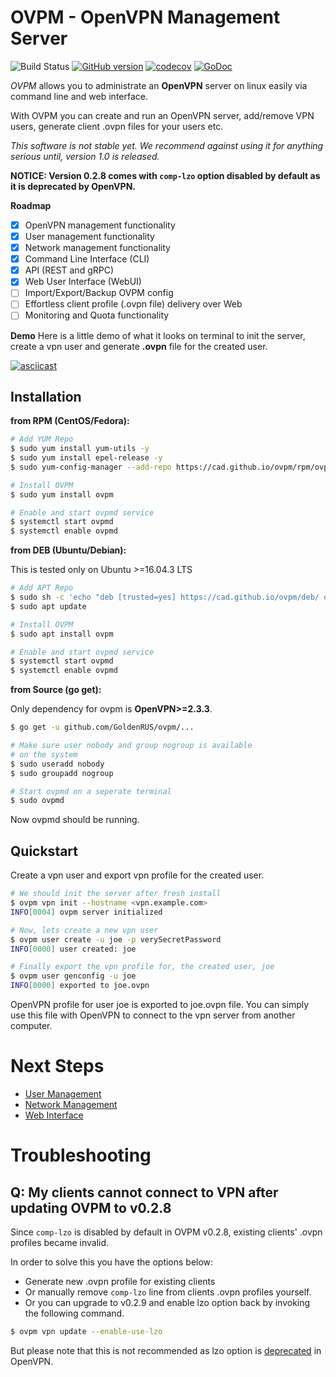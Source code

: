 # OVPM - OpenVPN Management Server

![Build Status](https://github.com/cad/ovpm/workflows/Go/badge.svg)
[![GitHub version](https://badge.fury.io/gh/cad%2Fovpm.svg)](https://badge.fury.io/gh/cad%2Fovpm)
[![codecov](https://codecov.io/gh/cad/ovpm/branch/master/graph/badge.svg)](https://codecov.io/gh/cad/ovpm)
[![GoDoc](https://godoc.org/github.com/cad/ovpm?status.svg)](https://godoc.org/github.com/cad/ovpm)

*OVPM* allows you to administrate an **OpenVPN** server on linux easily via command line and web interface. 

With OVPM you can create and run an OpenVPN server, add/remove VPN users, generate client .ovpn files for your users etc. 

*This software is not stable yet. We recommend against using it for anything serious until, version 1.0 is released.*

**NOTICE: Version 0.2.8 comes with `comp-lzo` option disabled by default as it is deprecated by OpenVPN.**

**Roadmap**

- [x] OpenVPN management functionality
- [x] User management functionality
- [x] Network management functionality
- [x] Command Line Interface (CLI)
- [x] API (REST and gRPC)
- [x] Web User Interface (WebUI)
- [ ] Import/Export/Backup OVPM config
- [ ] Effortless client profile (.ovpn file) delivery over Web
- [ ] Monitoring and Quota functionality

**Demo**
Here is a little demo of what it looks on terminal to init the server, create a vpn user and generate **.ovpn** file for the created user.

[![asciicast](https://asciinema.org/a/136016.png)](https://asciinema.org/a/136016)

 
## Installation
**from RPM (CentOS/Fedora):**

```bash
# Add YUM Repo
$ sudo yum install yum-utils -y
$ sudo yum install epel-release -y
$ sudo yum-config-manager --add-repo https://cad.github.io/ovpm/rpm/ovpm.repo

# Install OVPM
$ sudo yum install ovpm

# Enable and start ovpmd service
$ systemctl start ovpmd
$ systemctl enable ovpmd
```

**from DEB (Ubuntu/Debian):**

This is tested only on Ubuntu >=16.04.3 LTS

```bash
# Add APT Repo
$ sudo sh -c 'echo "deb [trusted=yes] https://cad.github.io/ovpm/deb/ ovpm main" >> /etc/apt/sources.list'
$ sudo apt update

# Install OVPM
$ sudo apt install ovpm

# Enable and start ovpmd service
$ systemctl start ovpmd
$ systemctl enable ovpmd  
```

**from Source (go get):**

Only dependency for ovpm is **OpenVPN>=2.3.3**.

```bash
$ go get -u github.com/GoldenRUS/ovpm/...

# Make sure user nobody and group nogroup is available
# on the system
$ sudo useradd nobody
$ sudo groupadd nogroup

# Start ovpmd on a seperate terminal
$ sudo ovpmd
```

Now ovpmd should be running.

## Quickstart
Create a vpn user and export vpn profile for the created user.

```bash
# We should init the server after fresh install
$ ovpm vpn init --hostname <vpn.example.com>
INFO[0004] ovpm server initialized

# Now, lets create a new vpn user
$ ovpm user create -u joe -p verySecretPassword
INFO[0000] user created: joe

# Finally export the vpn profile for, the created user, joe
$ ovpm user genconfig -u joe
INFO[0000] exported to joe.ovpn
```

OpenVPN profile for user joe is exported to joe.ovpn file.
You can simply use this file with OpenVPN to connect to the vpn server from 
another computer.


# Next Steps

* [User Management](https://github.com/cad/ovpm/wiki/User-Management)
* [Network Management](https://github.com/cad/ovpm/wiki/Network-Management)
* [Web Interface](https://github.com/cad/ovpm/wiki/Web-Interface)

# Troubleshooting

## Q: My clients cannot connect to VPN after updating OVPM to v0.2.8

Since `comp-lzo` is disabled by default in OVPM v0.2.8, existing clients' .ovpn profiles became invalid.

In order to solve this you have the options below:

* Generate new .ovpn profile for existing clients
* Or manually remove `comp-lzo` line from clients .ovpn profiles yourself.
* Or you can upgrade to v0.2.9 and enable lzo option back by invoking the following command.
```bash
$ ovpm vpn update --enable-use-lzo
``` 
But please note that this is not recommended as lzo option is [deprecated](https://community.openvpn.net/openvpn/wiki/DeprecatedOptions?__cf_chl_jschl_tk__=0468cbb180cdf21ca5119b591d260538cf788d30-1595873970-0-AY1Yn79gf57uYv2hrAKPwvzk-xuDvhY79eHrxJqWw1hpbapF-XgOJSsglI70HxmV78LDzJSz7m_A7eDhvzo_hCM-tx4UB7PfccKTtoHATGrOBqq4mHDhggN_EwJ7yee3fIzLgc9kvhL9pOCiISlE3NpbC0SOX21tYwFs1njdpOVGG4dHLMyudNKRGexapsQxiD2i23r30i_dzqS12QobGvPe96CuWS84ARjIRAUlutT6t5SxkccyOBunduDnbgYoB7RN8x7ab8y8Paim9ypizKiEHbxwP0Z2Y3lXByKdzHUUZSJzjzolHyRyQx-nSBuZQQ#Option:--comp-lzo) in OpenVPN.